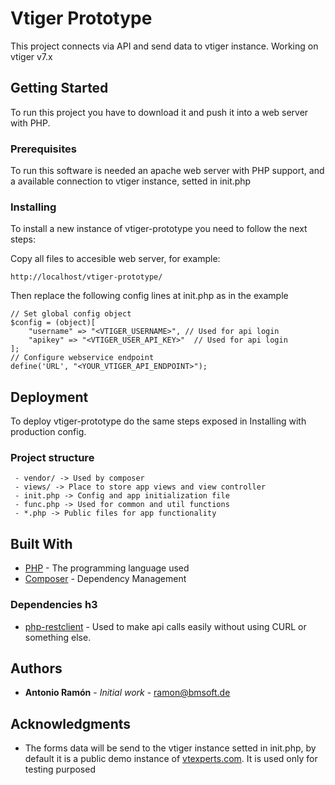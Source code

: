# Vtiger Prototype

This project connects via API and send data to vtiger instance. Working on vtiger v7.x

## Getting Started

To run this project you have to download it and push it into a web server with PHP.

### Prerequisites

To run this software is needed an apache web server with PHP support, and a available connection to vtiger instance, setted in init.php

### Installing

To install a new instance of vtiger-prototype you need to follow the next steps:

Copy all files to accesible web server, for example:

```
http://localhost/vtiger-prototype/
```

Then replace the following config lines at init.php as in the example

```
// Set global config object
$config = (object)[
    "username" => "<VTIGER_USERNAME>", // Used for api login
    "apikey" => "<VTIGER_USER_API_KEY>"  // Used for api login
];
// Configure webservice endpoint
define('URL', "<YOUR_VTIGER_API_ENDPOINT>");
```

## Deployment

To deploy vtiger-prototype do the same steps exposed in Installing with production config.

### Project structure

```
 - vendor/ -> Used by composer 
 - views/ -> Place to store app views and view controller
 - init.php -> Config and app initialization file
 - func.php -> Used for common and util functions
 - *.php -> Public files for app functionality
```

## Built With

* [PHP](http://php.net/) - The programming language used
* [Composer](https://getcomposer.com/) - Dependency Management

### Dependencies h3

* [php-restclient](https://github.com/tcdent/php-restclient) - Used to make api calls easily without using CURL or something else.

## Authors

* **Antonio Ramón** - *Initial work* - [ramon@bmsoft.de](ramon@bmsoft.de)

## Acknowledgments

* The forms data will be send to the vtiger instance setted in init.php, by default it is a public demo instance of [vtexperts.com](vtexperts.com). It is used only for testing purposed
